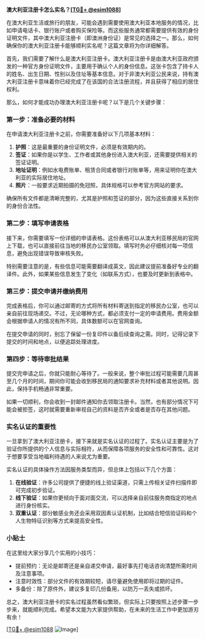 **澳大利亚注册卡怎么实名？[[TG💪+ @esim1088](https://t.me/s/esim1088)]**

在澳大利亚生活或旅行的朋友，可能会遇到需要使用澳大利亚本地服务的情况，比如申请电话卡、银行账户或者购买保险等。而这些服务通常都需要提供有效的身份证明文件，其中澳大利亚注册卡（即澳洲身份证）是常见的选择之一。那么，如何确保你的澳大利亚注册卡能够顺利实名呢？这篇文章将为你详细解答。

首先，我们需要了解什么是澳大利亚注册卡。澳大利亚注册卡是由澳大利亚政府颁发的一种官方身份证明文件，主要用于确认个人的身份信息。这张卡包含了持卡人的姓名、出生日期、性别以及住址等基本信息。对于非澳大利亚公民来说，持有澳大利亚注册卡意味着你已经完成了在该国的合法注册流程，并且获得了相应的居住权利。

那么，如何才能成功办理澳大利亚注册卡呢？以下是几个关键步骤：

### 第一步：准备必要的材料

在申请澳大利亚注册卡之前，你需要准备好以下几项基本材料：
1. **护照**：这是最重要的身份证明文件，必须是有效期内的。
2. **签证**：如果你是以学生、工作者或其他身份进入澳大利亚，还需要提供相关的签证证明。
3. **地址证明**：例如水电费账单、租赁合同或者银行对账单等，用来证明你在澳大利亚的实际居住地址。
4. **照片**：一般要求近期拍摄的免冠照，具体规格可以参考官方网站的要求。

确保所有文件都是清晰完整的，尤其是护照和签证的部分，因为这些直接关系到你的身份合法性。

### 第二步：填写申请表格

接下来，你需要填写一份详细的申请表格。这份表格可以从澳大利亚移民局的官网上下载，也可以直接前往当地的移民办公室领取。填写时务必仔细核对每一项信息，避免出现错误导致审核失败。

特别需要注意的是，有些信息可能需要翻译成英文，因此建议提前准备好专业的翻译件。此外，如果某些信息发生了变化（如联系方式），也要及时更新到表格中。

### 第三步：提交申请并缴纳费用

完成表格后，你可以通过邮寄的方式将所有材料寄送到指定的移民办公室，也可以亲自前往现场递交。不过，无论哪种方式，都必须支付一定的申请费用。费用金额会根据申请人的情况有所不同，具体数额可以在官网查询。

在提交申请的同时，别忘了保留一份复印件以备后续查询之需。同时，记得记录下提交的时间和地点，以便追踪处理进度。

### 第四步：等待审批结果

提交完申请之后，你就只能耐心等待了。一般来说，整个审批过程可能需要几周甚至几个月的时间，期间你可能会收到移民局的通知要求补充材料或者其他说明。因此，保持手机畅通非常重要。

如果一切顺利，你会收到一封邮件通知你去领取注册卡。当然，也有部分情况下可能会被拒签，这时就需要重新审视自己的资料是否齐全或者是否存在其他问题。

### 实名认证的重要性

一旦拿到了澳大利亚注册卡，接下来就是实名认证的过程了。实名认证主要是为了验证你所提供的个人信息与实际相符，从而保障各项服务的安全性和可靠性。这对于想要享受当地福利待遇的人来说尤为重要。

实名认证的具体操作方法因服务类型而异，但总体上包括以下几个方面：
1. **在线验证**：许多公司提供了便捷的线上验证渠道，只需上传相关证件扫描件即可完成初步验证。
2. **线下验证**：如果你更倾向于面对面交流，可以选择亲自前往服务商指定的地点进行身份核实。
3. **双重认证**：部分敏感业务还会采用双因素认证机制，比如结合短信验证码和个人生物特征识别等方式来提高安全性。

### 小贴士

在这里给大家分享几个实用的小技巧：
- 提前预约：无论是邮寄还是亲自递交申请，最好事先打电话咨询清楚所需时间及注意事项。
- 注意时效性：部分文件的有效期较短，请尽量避免使用即将过期的证件。
- 多备份：除了原件外，建议多复印几份备用，以防万一丢失或损坏。

总之，澳大利亚注册卡的实名过程虽然看似繁琐，但实际上只要按照上述步骤一步步来，就能顺利完成。希望本文能为大家提供帮助，在未来的生活工作中更加游刃有余！

[[TG💪+ @esim1088](https://t.me/s/esim1088) ![Image](https://i.postimg.cc/4NQfJmqS/Snipaste-2025-05-13-00-14-12.png)]
